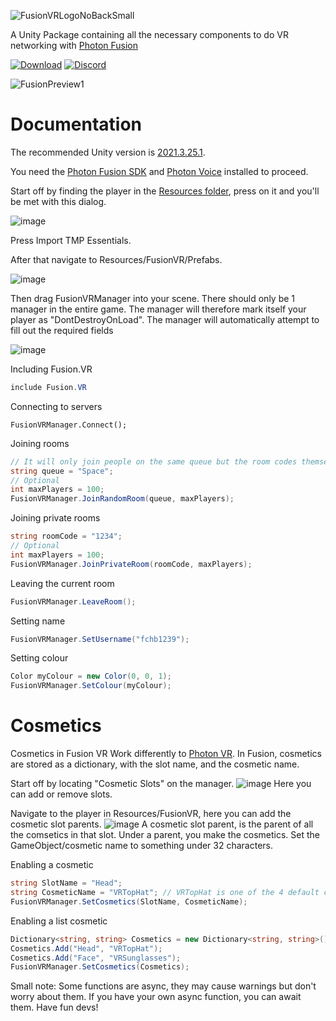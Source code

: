 ![FusionVRLogoNoBackSmall](https://github.com/fchb1239/FusionVR/assets/29258204/48221303-cec0-47b9-bc0e-d129bba3dbcc)

A Unity Package containing all the necessary components to do VR networking with [Photon Fusion](https://www.photonengine.com/fusion)

[![Download](https://img.shields.io/badge/Download-blue.svg)](https://github.com/fchb1239/FusionVR/releases/tag/1.0.0)
[![Discord](https://img.shields.io/badge/Discord-blue.svg)](https://discord.gg/rRvnU846Bf)

![FusionPreview1](https://github.com/fchb1239/FusionVR/assets/29258204/dd51f353-cbea-4947-896f-da7525317d4f)

# Documentation
The recommended Unity version is [2021.3.25.1](https://unity.com/releases/editor/whats-new/2021.3.25).

You need the [Photon Fusion SDK](https://doc.photonengine.com/fusion/current/getting-started/sdk-download) and [Photon Voice]([https://assetstore.unity.com/packages/tools/audio/photon-voice-2-130518](https://assetstore.unity.com/packages/tools/audio/photon-voice-2-130518)) installed to proceed.

Start off by finding the player in the [Resources folder](https://docs.unity3d.com/Manual/BestPracticeUnderstandingPerformanceInUnity6.html), press on it and you'll be met with this dialog.

![image](https://github.com/fchb1239/FusionVR/assets/29258204/23ebf9d5-6833-42b6-b637-5f19e063af91)

Press Import TMP Essentials.

After that navigate to Resources/FusionVR/Prefabs.

![image](https://github.com/fchb1239/FusionVR/assets/29258204/0f1e3eed-0852-48bb-859e-db4b7051fe1d)

Then drag FusionVRManager into your scene. There should only be 1 manager in the entire game. The manager will therefore mark itself your player as "DontDestroyOnLoad".
The manager will automatically attempt to fill out the required fields

![image](https://github.com/fchb1239/FusionVR/assets/29258204/b65946cd-4a84-4203-abd6-67b6ab59eae1)

Including Fusion.VR
```cs
include Fusion.VR
```

Connecting to servers
```
FusionVRManager.Connect();
```

Joining rooms
```cs
// It will only join people on the same queue but the room codes themselves are random
string queue = "Space";
// Optional
int maxPlayers = 100;
FusionVRManager.JoinRandomRoom(queue, maxPlayers);
```

Joining private rooms
```cs
string roomCode = "1234";
// Optional
int maxPlayers = 100;
FusionVRManager.JoinPrivateRoom(roomCode, maxPlayers);
```

Leaving the current room
```cs
FusionVRManager.LeaveRoom();
```

Setting name
```cs
FusionVRManager.SetUsername("fchb1239");
```

Setting colour
```cs
Color myColour = new Color(0, 0, 1);
FusionVRManager.SetColour(myColour);
```

# Cosmetics
Cosmetics in Fusion VR Work differently to [Photon VR](https://github.com/fchb1239/PhotonVR).
In Fusion, cosmetics are stored as a dictionary, with the slot name, and the cosmetic name.

Start off by locating "Cosmetic Slots" on the manager.
![image](https://github.com/fchb1239/FusionVR/assets/29258204/b2a1e88e-fe9e-43bb-a4d6-1b74d5a21506)
Here you can add or remove slots.

Navigate to the player in Resources/FusionVR, here you can add the cosmetic slot parents.
![image](https://github.com/fchb1239/FusionVR/assets/29258204/75f17d20-e278-4d96-b8e8-c6141cc14202)
A cosmetic slot parent, is the parent of all the comsetics in that slot.
Under a parent, you make the cosmetics. Set the GameObject/cosmetic name to something under 32 characters.

Enabling a cosmetic
```cs
string SlotName = "Head";
string CosmeticName = "VRTopHat"; // VRTopHat is one of the 4 default cosmetics
FusionVRManager.SetCosmetics(SlotName, CosmeticName);
```

Enabling a list cosmetic
```cs
Dictionary<string, string> Cosmetics = new Dictionary<string, string>();
Cosmetics.Add("Head", "VRTopHat");
Cosmetics.Add("Face", "VRSunglasses");
FusionVRManager.SetCosmetics(Cosmetics);
```

Small note: Some functions are async, they may cause warnings but don't worry about them. If you have your own async function, you can await them.
Have fun devs!
